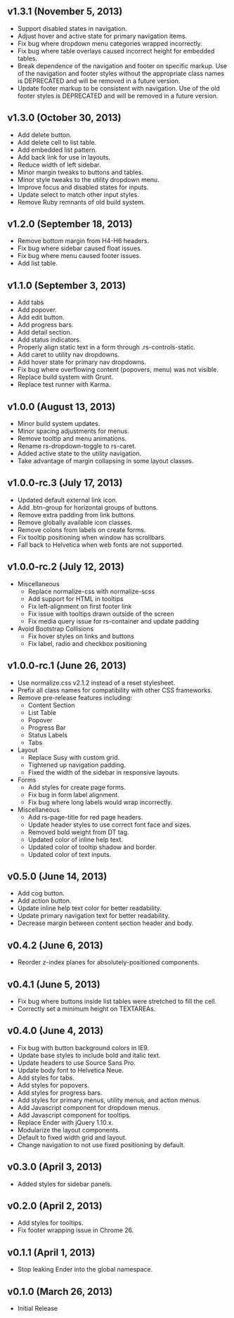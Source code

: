 ## v1.3.1 (November 5, 2013)
- Support disabled states in navigation.
- Adjust hover and active state for primary navigation items.
- Fix bug where dropdown menu categories wrapped incorrectly.
- Fix bug where table overlays caused incorrect height for embedded tables.
- Break dependence of the navigation and footer on specific markup. Use of the
  navigation and footer styles without the appropriate class names is DEPRECATED
  and will be removed in a future version.
- Update footer markup to be consistent with navigation. Use of the old footer
  styles is DEPRECATED and will be removed in a future version.

## v1.3.0 (October 30, 2013)
- Add delete button.
- Add delete cell to list table.
- Add embedded list pattern.
- Add back link for use in layouts.
- Reduce width of left sidebar.
- Minor margin tweaks to buttons and tables.
- Minor style tweaks to the utility dropdown menu.
- Improve focus and disabled states for inputs.
- Update select to match other input styles.
- Remove Ruby remnants of old build system.

## v1.2.0 (September 18, 2013)
- Remove bottom margin from H4-H6 headers.
- Fix bug where sidebar caused float issues.
- Fix bug where menu caused footer issues.
- Add list table.

## v1.1.0 (September 3, 2013)
- Add tabs
- Add popover.
- Add edit button.
- Add progress bars.
- Add detail section.
- Add status indicators.
- Properly align static text in a form through .rs-controls-static.
- Add caret to utility nav dropdowns.
- Add hover state for primary nav dropdowns.
- Fix bug where overflowing content (popovers, menu) was not visible.
- Replace build system with Grunt.
- Replace test runner with Karma.

## v1.0.0 (August 13, 2013)
- Minor build system updates.
- Minor spacing adjustments for menus.
- Remove tooltip and menu animations.
- Rename rs-dropdown-toggle to rs-caret.
- Added active state to the utility navigation.
- Take advantage of margin collapsing in some layout classes.

## v1.0.0-rc.3 (July 17, 2013)
- Updated default external link icon.
- Add .btn-group for horizontal groups of buttons.
- Remove extra padding from link buttons.
- Remove globally available icon classes.
- Remove colons from labels on create forms.
- Fix tooltip positioning when window has scrollbars.
- Fall back to Helvetica when web fonts are not supported.

## v1.0.0-rc.2 (July 12, 2013)
- Miscellaneous
  - Replace normalize-css with normalize-scss
  - Add support for HTML in tooltips
  - Fix left-alignment on first footer link
  - Fix issue with tooltips drawn outside of the screen
  - Fix media query issue for rs-container and update padding
- Avoid Bootstrap Collisions
  - Fix hover styles on links and buttons
  - Fix label, radio and checkbox positioning

## v1.0.0-rc.1 (June 26, 2013)
- Use normalize.css v2.1.2 instead of a reset stylesheet.
- Prefix all class names for compatibility with other CSS frameworks.
- Remove pre-release features including:
  - Content Section
  - List Table
  - Popover
  - Progress Bar
  - Status Labels
  - Tabs
- Layout
  - Replace Susy with custom grid.
  - Tightened up navigation padding.
  - Fixed the width of the sidebar in responsive layouts.
- Forms
  - Add styles for create page forms.
  - Fix bug in form label alignment.
  - Fix bug where long labels would wrap incorrectly.
- Miscellaneous
  - Add rs-page-title for red page headers.
  - Update header styles to use correct font face and sizes.
  - Removed bold weight from DT tag.
  - Updated color of inline help text.
  - Updated color of tooltip shadow and border.
  - Updated color of text inputs.

## v0.5.0 (June 14, 2013)
- Add cog button.
- Add action button.
- Update inline help text color for better readability.
- Update primary navigation text for better readability.
- Decrease margin between content section header and body.

## v0.4.2 (June 6, 2013)
- Reorder z-index planes for absolutely-positioned components.

## v0.4.1 (June 5, 2013)
- Fix bug where buttons inside list tables were stretched to fill the cell.
- Correctly set a minimum height on TEXTAREAs.

## v0.4.0 (June 4, 2013)
- Fix bug with button background colors in IE9.
- Update base styles to include bold and italic text.
- Update headers to use Source Sans Pro.
- Update body font to Helvetica Neue.
- Add styles for tabs.
- Add styles for popovers.
- Add styles for progress bars.
- Add styles for primary menus, utility menus, and action menus.
- Add Javascript component for dropdown menus.
- Add Javascript component for tooltips.
- Replace Ender with jQuery 1.10.x.
- Modularize the layout components.
- Default to fixed width grid and layout.
- Change navigation to not use fixed positioning by default.

## v0.3.0 (April 3, 2013)
- Added styles for sidebar panels.

## v0.2.0 (April 2, 2013)
- Add styles for tooltips.
- Fix footer wrapping issue in Chrome 26.

## v0.1.1 (April 1, 2013)
- Stop leaking Ender into the global namespace.

## v0.1.0 (March 26, 2013)
- Initial Release
